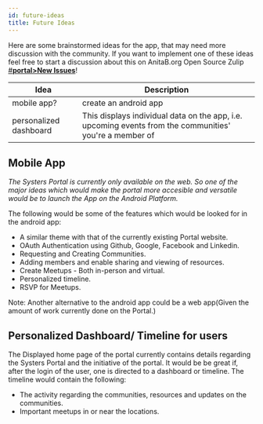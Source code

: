 ```yaml
---
id: future-ideas
title: Future Ideas
---
```



Here are some brainstormed ideas for the app, that may need more discussion with the community.
If you want to implement one of these ideas feel free to start a discussion about this on AnitaB.org Open Source Zulip [#**portal>New Issues**](https://anitab-org.zulipchat.com/#narrow/stream/222540-portal/topic/New.20Issues)!

| Idea                                                  | Description                                                                                                                                                                                                         |
|-------------------------------------------------------|---------------------------------------------------------------------------------------------------------------------------------------------------------------------------------------------------------------------|
| mobile app?                    | create an android app                        |
| personalized dashboard         | This displays individual data on the app, i.e. upcoming events from the communities' you're a member of   |

## Mobile App

_The Systers Portal is currently only available on the web. So one of the major ideas which would make the portal more accesible and versatile would be to launch the App on the Android Platform._

The following would be some of the features which would be looked for in the android app:

* A similar theme with that of the currently existing Portal website.
* OAuth Authentication using Github, Google, Facebook and Linkedin.
* Requesting and Creating Communities.
* Adding members and enable sharing and viewing of resources.
* Create Meetups - Both in-person and virtual.
* Personalized timeline.
* RSVP for Meetups.

Note: Another alternative to the android app could be a web app(Given the amount of work currently done on the Portal.)

## Personalized Dashboard/ Timeline for users

The Displayed home page of the portal currently contains details regarding the Systers Portal and the initiative of the portal. It would be be great if, after the login of the user, one is directed to a dashboard or timeline. The timeline would contain the following:

* The activity regarding the communities, resources and updates on the communities.
* Important meetups in or near the locations.
